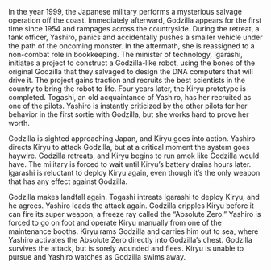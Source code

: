 In the year 1999, the Japanese military performs a mysterious salvage operation off the coast. Immediately afterward, Godzilla appears for the first time since 1954 and rampages across the countryside. During the retreat, a tank officer, Yashiro, panics and accidentally pushes a smaller vehicle under the path of the oncoming monster. In the aftermath, she is reassigned to a non-combat role in bookkeeping. The minister of technology, Igarashi, initiates a project to construct a Godzilla-like robot, using the bones of the original Godzilla that they salvaged to design the DNA computers that will drive it. The project gains traction and recruits the best scientists in the country to bring the robot to life. Four years later, the Kiryu prototype is completed. Togashi, an old acquaintance of Yashiro, has her recruited as one of the pilots. Yashiro is instantly criticized by the other pilots for her behavior in the first sortie with Godzilla, but she works hard to prove her worth.

Godzilla is sighted approaching Japan, and Kiryu goes into action. Yashiro directs Kiryu to attack Godzilla, but at a critical moment the system goes haywire. Godzilla retreats, and Kiryu begins to run amok like Godzilla would have. The military is forced to wait until Kiryu’s battery drains hours later. Igarashi is reluctant to deploy Kiryu again, even though it’s the only weapon that has any effect against Godzilla.

Godzilla makes landfall again. Togashi intreats Igarashi to deploy Kiryu, and he agrees. Yashiro leads the attack again. Godzilla cripples Kiryu before it can fire its super weapon, a freeze ray called the “Absolute Zero.” Yashiro is forced to go on foot and operate Kiryu manually from one of the maintenance booths. Kiryu rams Godzilla and carries him out to sea, where Yashiro activates the Absolute Zero directly into Godzilla’s chest. Godzilla survives the attack, but is sorely wounded and flees. Kiryu is unable to pursue and Yashiro watches as Godzilla swims away.
